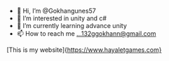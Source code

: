 - 👋 Hi, I’m @Gokhangunes57
- 👀 I’m interested in unity and c#
- 🌱 I’m currently learning advance unity
- 📫 How to reach me ...132ggokhann@gmail.com

<!---
Gokhangunes57/Gokhangunes57 is a ✨ special ✨ repository because its `README.md` (this file) appears on your GitHub profile.
You can click the Preview link to take a look at your changes.
--->
[This is my website]{https://www.hayaletgames.com}
